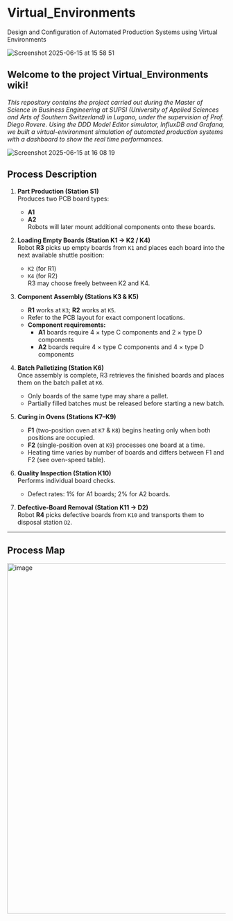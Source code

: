 # Virtual_Environments
Design and Configuration of Automated Production Systems using Virtual Environments

![Screenshot 2025-06-15 at 15 58 51](https://github.com/user-attachments/assets/5f41ccd0-a3e7-496f-9711-96426e30cbe4)


## Welcome to the project Virtual_Environments wiki!

_This repository contains the project carried out during the Master of Science in Business Engineering at SUPSI (University of Applied Sciences and Arts of Southern Switzerland) in Lugano, under the supervision of Prof. Diego Rovere. Using the DDD Model Editor simulator, InfluxDB and Grafana, we built a virtual-environment simulation of automated production systems with a dashboard to show the real time performances._

![Screenshot 2025-06-15 at 16 08 19](https://github.com/user-attachments/assets/f6c0d6c9-daae-436a-9d06-d2dd58dc9ccc)



## Process Description

1. **Part Production (Station S1)**  
   Produces two PCB board types:  
   - **A1**  
   - **A2**  
   Robots will later mount additional components onto these boards.

2. **Loading Empty Boards (Station K1 → K2 / K4)**  
   Robot **R3** picks up empty boards from `K1` and places each board into the next available shuttle position:  
   - `K2` (for R1)  
   - `K4` (for R2)  
   R3 may choose freely between K2 and K4.

3. **Component Assembly (Stations K3 & K5)**  
   - **R1** works at `K3`; **R2** works at `K5`.  
   - Refer to the PCB layout for exact component locations.  
   - **Component requirements:**  
     - **A1** boards require 4 × type C components and 2 × type D components  
     - **A2** boards require 4 × type C components and 4 × type D components

4. **Batch Palletizing (Station K6)**  
   Once assembly is complete, R3 retrieves the finished boards and places them on the batch pallet at `K6`.  
   - Only boards of the same type may share a pallet.  
   - Partially filled batches must be released before starting a new batch.

5. **Curing in Ovens (Stations K7–K9)**  
   - **F1** (two-position oven at `K7` & `K8`) begins heating only when both positions are occupied.  
   - **F2** (single-position oven at `K9`) processes one board at a time.  
   - Heating time varies by number of boards and differs between F1 and F2 (see oven-speed table).

6. **Quality Inspection (Station K10)**  
   Performs individual board checks.  
   - Defect rates: 1% for A1 boards; 2% for A2 boards.

7. **Defective-Board Removal (Station K11 → D2)**  
   Robot **R4** picks defective boards from `K10` and transports them to disposal station `D2`.  
********

## Process Map

<img width="808" alt="image" src="https://github.com/user-attachments/assets/e1512fd4-967a-49cf-8e32-80f1786673be" />

